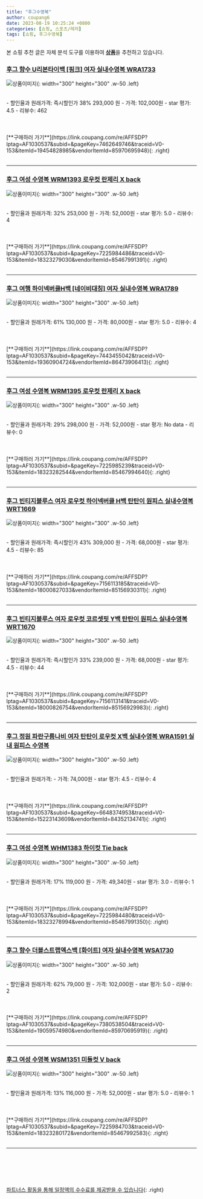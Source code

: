 ```yaml
---
title: "후그수영복"
author: coupang6
date: 2023-08-19 10:25:24 +0800
categories: [쇼핑, 스포츠/레저]
tags: [쇼핑, 후그수영복]
---
```


본 쇼핑 추천 글은 자체 분석 도구를 이용하여 [**상품**](https://link.coupang.com/a/bao1ui)을 추천하고 있습니다.

### [후그 향수 U리본타이백 [핑크] 여자 실내수영복 WRA1733](https://link.coupang.com/re/AFFSDP?lptag=AF1030537&subid=&pageKey=7462649746&traceid=V0-153&itemId=19454828985&vendorItemId=85970695948)

![상품이미지](https://thumbnail6.coupangcdn.com/thumbnails/remote/230x230ex/image/vendor_inventory/79bc/0584329513a0bd308f8438a3c709668ce611168aa4c5f4ddaaf6324da8e1.jpg){: width="300" height="300" .w-50 .left}


<br>
- 할인율과 원래가격: 즉시할인가 38%  293,000   원
- 가격: 102,000원
- star 평가: 4.5
- 리뷰수: 462
<br>
<br>
<br>
<br>
[**구매하러 가기**](https://link.coupang.com/re/AFFSDP?lptag=AF1030537&subid=&pageKey=7462649746&traceid=V0-153&itemId=19454828985&vendorItemId=85970695948){: .right}
<br>
<br>

---

### [후그 여성 수영복 WRM1393 로우컷 란제리 X back](https://link.coupang.com/re/AFFSDP?lptag=AF1030537&subid=&pageKey=7225984486&traceid=V0-153&itemId=18323279030&vendorItemId=85467991391)

![상품이미지](https://thumbnail8.coupangcdn.com/thumbnails/remote/230x230ex/image/rs_quotation_api/nmypnjgj/28436fabbf9a48d8980b06098cf4abdc.jpg){: width="300" height="300" .w-50 .left}


<br>
- 할인율과 원래가격: 32%  253,000   원
- 가격: 52,000원
- star 평가: 5.0
- 리뷰수: 4
<br>
<br>
<br>
<br>
[**구매하러 가기**](https://link.coupang.com/re/AFFSDP?lptag=AF1030537&subid=&pageKey=7225984486&traceid=V0-153&itemId=18323279030&vendorItemId=85467991391){: .right}
<br>
<br>

---

### [후그 여행 하이넥버클H백 [네이비대칭] 여자 실내수영복 WRA1789](https://link.coupang.com/re/AFFSDP?lptag=AF1030537&subid=&pageKey=7443455042&traceid=V0-153&itemId=19360904724&vendorItemId=86473906413)

![상품이미지](https://thumbnail6.coupangcdn.com/thumbnails/remote/230x230ex/image/vendor_inventory/9f03/bdae4e2a8ba5107fd7596f4e15e07ff85eb14c810b0b77716b2c5d6046f8.jpg){: width="300" height="300" .w-50 .left}


<br>
- 할인율과 원래가격: 61%  130,000   원
- 가격: 80,000원
- star 평가: 5.0
- 리뷰수: 4
<br>
<br>
<br>
<br>
[**구매하러 가기**](https://link.coupang.com/re/AFFSDP?lptag=AF1030537&subid=&pageKey=7443455042&traceid=V0-153&itemId=19360904724&vendorItemId=86473906413){: .right}
<br>
<br>

---

### [후그 여성 수영복 WRM1395 로우컷 란제리 X back](https://link.coupang.com/re/AFFSDP?lptag=AF1030537&subid=&pageKey=7225985239&traceid=V0-153&itemId=18323282544&vendorItemId=85467994640)

![상품이미지](https://thumbnail7.coupangcdn.com/thumbnails/remote/230x230ex/image/rs_quotation_api/y24pq3ik/2309d58318324615a73dcf520e43cb9a.jpg){: width="300" height="300" .w-50 .left}


<br>
- 할인율과 원래가격: 29%  298,000   원
- 가격: 52,000원
- star 평가: No data
- 리뷰수: 0
<br>
<br>
<br>
<br>
[**구매하러 가기**](https://link.coupang.com/re/AFFSDP?lptag=AF1030537&subid=&pageKey=7225985239&traceid=V0-153&itemId=18323282544&vendorItemId=85467994640){: .right}
<br>
<br>

---

### [후그 빈티지블루스 여자 로우컷 하이넥버클 H백 탄탄이 원피스 실내수영복 WRT1669](https://link.coupang.com/re/AFFSDP?lptag=AF1030537&subid=&pageKey=7156113185&traceid=V0-153&itemId=18000827033&vendorItemId=85156930311)

![상품이미지](https://thumbnail6.coupangcdn.com/thumbnails/remote/230x230ex/image/vendor_inventory/e46f/c8e51f41e7fcf28fe48b056f582df9985059698ead49cd8c67496e8a0e24.jpg){: width="300" height="300" .w-50 .left}


<br>
- 할인율과 원래가격: 즉시할인가 43%  309,000   원
- 가격: 68,000원
- star 평가: 4.5
- 리뷰수: 85
<br>
<br>
<br>
<br>
[**구매하러 가기**](https://link.coupang.com/re/AFFSDP?lptag=AF1030537&subid=&pageKey=7156113185&traceid=V0-153&itemId=18000827033&vendorItemId=85156930311){: .right}
<br>
<br>

---

### [후그 빈티지블루스 여자 로우컷 코르셋핏 Y백 탄탄이 원피스 실내수영복 WRT1670](https://link.coupang.com/re/AFFSDP?lptag=AF1030537&subid=&pageKey=7156113141&traceid=V0-153&itemId=18000826754&vendorItemId=85156929983)

![상품이미지](https://thumbnail10.coupangcdn.com/thumbnails/remote/230x230ex/image/vendor_inventory/8611/0893f3dff83c6329e3f6bdcdf5763b6fb34cafcda9a458a3a03a62eb2c9a.jpg){: width="300" height="300" .w-50 .left}


<br>
- 할인율과 원래가격: 즉시할인가 33%  239,000   원
- 가격: 68,000원
- star 평가: 4.5
- 리뷰수: 44
<br>
<br>
<br>
<br>
[**구매하러 가기**](https://link.coupang.com/re/AFFSDP?lptag=AF1030537&subid=&pageKey=7156113141&traceid=V0-153&itemId=18000826754&vendorItemId=85156929983){: .right}
<br>
<br>

---

### [후그 정원 파란구름나비 여자 탄탄이 로우컷 X백 실내수영복 WRA1591 실내 원피스 수영복](https://link.coupang.com/re/AFFSDP?lptag=AF1030537&subid=&pageKey=6648374953&traceid=V0-153&itemId=15223143609&vendorItemId=84352134741)

![상품이미지](https://thumbnail8.coupangcdn.com/thumbnails/remote/230x230ex/image/vendor_inventory/0046/7e7fb05b3d7389d0a47579d57838992328d50dec1d551774ccd9f0520358.jpg){: width="300" height="300" .w-50 .left}


<br>
- 할인율과 원래가격: 
- 가격: 74,000원
- star 평가: 4.5
- 리뷰수: 4
<br>
<br>
<br>
<br>
[**구매하러 가기**](https://link.coupang.com/re/AFFSDP?lptag=AF1030537&subid=&pageKey=6648374953&traceid=V0-153&itemId=15223143609&vendorItemId=84352134741){: .right}
<br>
<br>

---

### [후그 여성 수영복 WHM1383 하이컷 Tie back](https://link.coupang.com/re/AFFSDP?lptag=AF1030537&subid=&pageKey=7225984480&traceid=V0-153&itemId=18323278994&vendorItemId=85467991350)

![상품이미지](https://thumbnail8.coupangcdn.com/thumbnails/remote/230x230ex/image/rs_quotation_api/7wyxhegl/a0e4dc8c28344278901eddde05d2b314.jpg){: width="300" height="300" .w-50 .left}


<br>
- 할인율과 원래가격: 17%  119,000   원
- 가격: 49,340원
- star 평가: 3.0
- 리뷰수: 1
<br>
<br>
<br>
<br>
[**구매하러 가기**](https://link.coupang.com/re/AFFSDP?lptag=AF1030537&subid=&pageKey=7225984480&traceid=V0-153&itemId=18323278994&vendorItemId=85467991350){: .right}
<br>
<br>

---

### [후그 향수 더블스트랩엑스백 [화이트] 여자 실내수영복 WSA1730](https://link.coupang.com/re/AFFSDP?lptag=AF1030537&subid=&pageKey=7380538504&traceid=V0-153&itemId=19059574980&vendorItemId=85970695919)

![상품이미지](https://thumbnail7.coupangcdn.com/thumbnails/remote/230x230ex/image/vendor_inventory/ddc4/a5ab8b38538516b1fec56f262cc14b1b8f2de735d29ca553be1f5b5319ae.jpg){: width="300" height="300" .w-50 .left}


<br>
- 할인율과 원래가격: 62%  79,000   원
- 가격: 102,000원
- star 평가: 5.0
- 리뷰수: 2
<br>
<br>
<br>
<br>
[**구매하러 가기**](https://link.coupang.com/re/AFFSDP?lptag=AF1030537&subid=&pageKey=7380538504&traceid=V0-153&itemId=19059574980&vendorItemId=85970695919){: .right}
<br>
<br>

---

### [후그 여성 수영복 WSM1351 미들컷 V back](https://link.coupang.com/re/AFFSDP?lptag=AF1030537&subid=&pageKey=7225984703&traceid=V0-153&itemId=18323280172&vendorItemId=85467992583)

![상품이미지](https://thumbnail6.coupangcdn.com/thumbnails/remote/230x230ex/image/rs_quotation_api/skkdmqsv/e79db1d8ecc34255a09451d16376be9f.jpg){: width="300" height="300" .w-50 .left}


<br>
- 할인율과 원래가격: 13%  116,000   원
- 가격: 52,000원
- star 평가: 5.0
- 리뷰수: 1
<br>
<br>
<br>
<br>
[**구매하러 가기**](https://link.coupang.com/re/AFFSDP?lptag=AF1030537&subid=&pageKey=7225984703&traceid=V0-153&itemId=18323280172&vendorItemId=85467992583){: .right}
<br>
<br>

---
<br><br><br><br><br> [파트너스 활동을 통해 일정액의 수수료를 제공받을 수 있습니다](https://link.coupang.com/a/bao1ui){: .right}